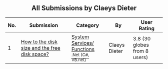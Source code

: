 ﻿<div align="center">

## All Submissions by Claeys Dieter

</div>

No.  | Submission | Category | By   | User Rating
---- | ---------- | -------- | ---- | -----------
1 | [How to the disk size and the free disk space?<br />](https://github.com/Planet-Source-Code/claeys-dieter-how-to-the-disk-size-and-the-free-disk-space__10-2908) | [System Services/ Functions<br /><sup>.Net (C#, VB.net)</sup>](../ByCategory/system-services-functions__10-23.md) | Claeys Dieter | 3.8 (30 globes from 8 users)
